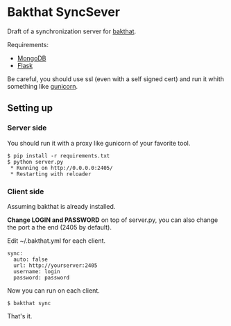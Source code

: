 # Bakthat SyncSever

Draft of a synchronization server for [bakthat](http://docs.bakthat.io).

Requirements:

- [MongoDB](http://www.mongodb.org/)
- [Flask](http://flask.pocoo.org/)

Be careful, you should use ssl (even with a self signed cert) and run it whith something like [gunicorn](http://gunicorn.org/).

## Setting up

### Server side

You should run it with a proxy like gunicorn of your favorite tool.

    $ pip install -r requirements.txt
    $ python server.py
     * Running on http://0.0.0.0:2405/
     * Restarting with reloader

### Client side

Assuming bakthat is already installed.

**Change LOGIN and PASSWORD** on top of server.py, you can also change the port a the end (2405 by default).

Edit ~/.bakthat.yml for each client.

    sync:
      auto: false
      url: http://yourserver:2405
      username: login
      password: password

Now you can run on each client.

    $ bakthat sync

That's it.